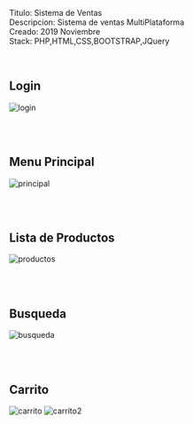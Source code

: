 Titulo: Sistema de Ventas
<br/>
Descripcion: Sistema de ventas MultiPlataforma
<br/>
Creado:  2019 Noviembre
<br/>
Stack: PHP,HTML,CSS,BOOTSTRAP,JQuery

<br/>

## Login
![login](https://media.discordapp.net/attachments/784925532973695018/800162427983495168/unknown.png?width=1200&height=551)

<br/>
<br/>

## Menu Principal
![principal](https://media.discordapp.net/attachments/784925532973695018/800162564800905236/unknown.png?width=1200&height=551)

<br/>
<br/>

## Lista de Productos
![productos](https://media.discordapp.net/attachments/784925532973695018/800162683441381406/unknown.png?width=1200&height=550)

<br/>
<br/>

## Busqueda
![busqueda](https://media.discordapp.net/attachments/784925532973695018/800162775321804820/unknown.png?width=1200&height=552)

<br/>
<br/>

## Carrito
![carrito](https://media.discordapp.net/attachments/784925532973695018/800162890455449650/unknown.png?width=1200&height=553)
![carrito2](https://media.discordapp.net/attachments/784925532973695018/800162984923496478/unknown.png)
